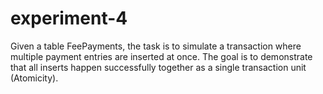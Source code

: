 # experiment-4
Given a table FeePayments, the task is to simulate a transaction where multiple payment entries are inserted at once. The goal is to demonstrate that all inserts happen successfully together as a single transaction unit (Atomicity).
